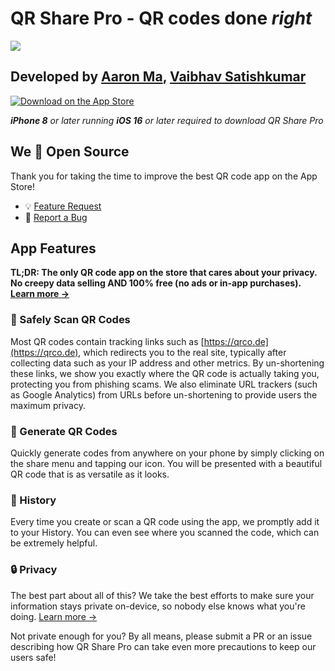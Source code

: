 # QR Share Pro - QR codes done _right_

![](https://img.shields.io/badge/Price-Free-green)

## Developed by [Aaron Ma](https://aaronhma.com/), [Vaibhav Satishkumar](https://github.com/Visual-Studio-Coder)

[![Download on the App Store](.github/download-app-store.svg)](https://apps.apple.com/us/app/qr-share-pro/id6479589995)

_**iPhone 8** or later running **iOS 16** or later required to download QR Share Pro_

## We 💖 Open Source

Thank you for taking the time to improve the best QR code app on the App Store!

- 💡 [Feature Request](https://github.com/topgapps/QR-Share-Pro/issues/new?assignees=&labels=&projects=&template=feature_request.md&title=)
- 🐞 [Report a Bug](https://github.com/topgapps/QR-Share-Pro/issues/new?assignees=&labels=&projects=&template=bug_report.md&title=)

## App Features

**TL;DR: The only QR code app on the store that cares about your privacy. No creepy data selling AND 100% free (no ads or in-app purchases). [Learn more →](PRIVACY.md)**

### 📸 Safely Scan QR Codes

Most QR codes contain tracking links such as [https://qrco.de](https://qrco.de), which redirects you to the real site, typically after collecting data such as your IP address and other metrics. By un-shortening these links, we show you exactly where the QR code is actually taking you, protecting you from phishing scams. We also eliminate URL trackers (such as Google Analytics) from URLs before un-shortening to provide users the maximum privacy.

### 🔨 Generate QR Codes

Quickly generate codes from anywhere on your phone by simply clicking on the share menu and tapping our icon. You will be presented with a beautiful QR code that is as versatile as it looks.

### 📜 History

Every time you create or scan a QR code using the app, we promptly add it to your History. You can even see where you scanned the code, which can be extremely helpful.

### 🔒 Privacy

The best part about all of this? We take the best efforts to make sure your information stays private on-device, so nobody else knows what you're doing. [Learn more →](PRIVACY.md)

Not private enough for you? By all means, please submit a PR or an issue describing how QR Share Pro can take even more precautions to keep our users safe!
